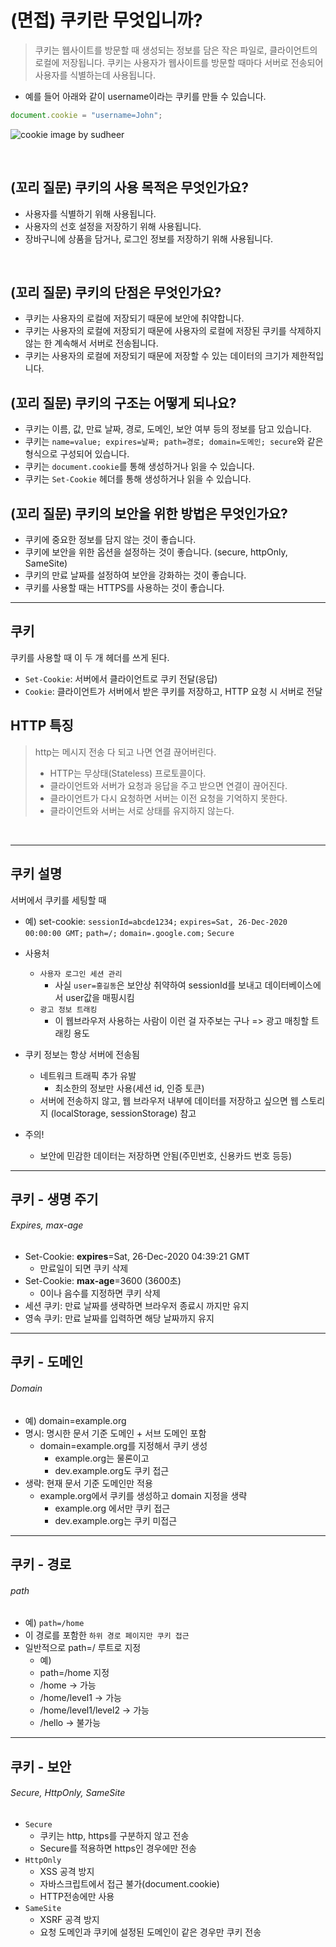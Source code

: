 # (면접) 쿠키란 무엇입니까?

> 쿠키는 웹사이트를 방문할 때 생성되는 정보를 담은 작은 파일로, 클라이언트의 로컬에 저장됩니다. 쿠키는 사용자가 웹사이트를 방문할 때마다 서버로 전송되어 사용자를 식별하는데 사용됩니다.

- 예를 들어 아래와 같이 username이라는 쿠키를 만들 수 있습니다.

```javascript
document.cookie = "username=John";
```

  

![cookie image by sudheer](https://github.com/sudheerj/javascript-interview-questions/raw/master/images/cookie.png)

​    

## (꼬리 질문) 쿠키의 사용 목적은 무엇인가요?

- 사용자를 식별하기 위해 사용됩니다.
- 사용자의 선호 설정을 저장하기 위해 사용됩니다.
- 장바구니에 상품을 담거나, 로그인 정보를 저장하기 위해 사용됩니다.

​    

## (꼬리 질문) 쿠키의 단점은 무엇인가요?

- 쿠키는 사용자의 로컬에 저장되기 때문에 보안에 취약합니다.
- 쿠키는 사용자의 로컬에 저장되기 때문에 사용자의 로컬에 저장된 쿠키를 삭제하지 않는 한 계속해서 서버로 전송됩니다.
- 쿠키는 사용자의 로컬에 저장되기 때문에 저장할 수 있는 데이터의 크기가 제한적입니다.

  

## (꼬리 질문) 쿠키의 구조는 어떻게 되나요?

- 쿠키는 이름, 값, 만료 날짜, 경로, 도메인, 보안 여부 등의 정보를 담고 있습니다.
- 쿠키는 `name=value; expires=날짜; path=경로; domain=도메인; secure`와 같은 형식으로 구성되어 있습니다.
- 쿠키는 `document.cookie`를 통해 생성하거나 읽을 수 있습니다.
- 쿠키는 `Set-Cookie` 헤더를 통해 생성하거나 읽을 수 있습니다.

  

## (꼬리 질문) 쿠키의 보안을 위한 방법은 무엇인가요?

- 쿠키에 중요한 정보를 담지 않는 것이 좋습니다.
- 쿠키에 보안을 위한 옵션을 설정하는 것이 좋습니다. (secure, httpOnly, SameSite)
- 쿠키의 만료 날짜를 설정하여 보안을 강화하는 것이 좋습니다.
- 쿠키를 사용할 때는 HTTPS를 사용하는 것이 좋습니다.



---

  

## 쿠키

쿠키를 사용할 때 이 두 개 헤더를 쓰게 된다.  

- `Set-Cookie`: 서버에서 클라이언트로 쿠키 전달(응답)
- `Cookie`: 클라이언트가 서버에서 받은 쿠키를 저장하고, HTTP 요청 시 서버로 전달

  

## HTTP 특징

>http는 메시지 전송 다 되고 나면 연결 끊어버린다.  
>
>- HTTP는 무상태(Stateless) 프로토콜이다.
>- 클라이언트와 서버가 요청과 응답을 주고 받으면 연결이 끊어진다.
>- 클라이언트가 다시 요청하면 서버는 이전 요청을 기억하지 못한다.
>- 클라이언트와 서버는 서로 상태를 유지하지 않는다.

​    

---

  

## 쿠키 설명

서버에서 쿠키를 세팅할 때  

- 예) set-cookie: `sessionId=abcde1234;` `expires=Sat, 26-Dec-2020 00:00:00 GMT;` `path=/;` `domain=.google.com;` `Secure`
- 사용처
  - `사용자 로그인 세션 관리`
    - 사실 `user=홍길동`은 보안상 취약하여 sessionId를 보내고 데이터베이스에서 user값을 매핑시킴
  - `광고 정보 트래킹`
    - 이 웹브라우저 사용하는 사람이 이런 걸 자주보는 구나 => 광고 매칭할 트래킹 용도

- 쿠키 정보는 항상 서버에 전송됨
  - 네트워크 트래픽 추가 유발
    - 최소한의 정보만 사용(세션 id, 인증 토큰)
  - 서버에 전송하지 않고, 웹 브라우저 내부에 데이터를 저장하고 싶으면 웹 스토리지 (localStorage, sessionStorage) 참고

- 주의!
  - 보안에 민감한 데이터는 저장하면 안됨(주민번호, 신용카드 번호 등등)

  

---



## 쿠키 - 생명 주기

###### Expires, max-age

- Set-Cookie: <strong>expires</strong>=Sat, 26-Dec-2020 04:39:21 GMT
  - 만료일이 되면 쿠키 삭제
- Set-Cookie: <strong>max-age</strong>=3600 (3600초)
  - 0이나 음수를 지정하면 쿠키 삭제
- 세션 쿠키: 만료 날짜를 생략하면 브라우저 종료시 까지만 유지
- 영속 쿠키: 만료 날짜를 입력하면 해당 날짜까지 유지

  

---

  

## 쿠키 - 도메인

###### Domain

- 예) domain=example.org
- 명시: 명시한 문서 기준 도메인 + 서브 도메인 포함
  - domain=example.org를 지정해서 쿠키 생성
    - example.org는 물론이고
    - dev.example.org도 쿠키 접근
- 생략: 현재 문서 기준 도메인만 적용
  - example.org에서 쿠키를 생성하고 domain 지정을 생략
    - example.org 에서만 쿠키 접근
    - dev.example.org는 쿠키 미접근

  

---

  

## 쿠키 - 경로

###### path

- 예) `path=/home`
- 이 경로를 포함한 `하위 경로 페이지만 쿠키 접근`
- 일반적으로 path=/ 루트로 지정
  - 예)
  - path=/home  지정
  - /home -> 가능
  - /home/level1 -> 가능
  - /home/level1/level2 -> 가능
  - /hello -> 불가능

  

---

  

## 쿠키 - 보안

###### Secure, HttpOnly, SameSite

- `Secure`
  - 쿠키는 http, https를 구분하지 않고 전송
  - Secure를 적용하면 https인 경우에만 전송
- `HttpOnly`
  - XSS 공격 방지
  - 자바스크립트에서 접근 불가(document.cookie)
  - HTTP전송에만 사용
- `SameSite`
  - XSRF 공격 방지
  - 요청 도메인과 쿠키에 설정된 도메인이 같은 경우만 쿠키 전송

